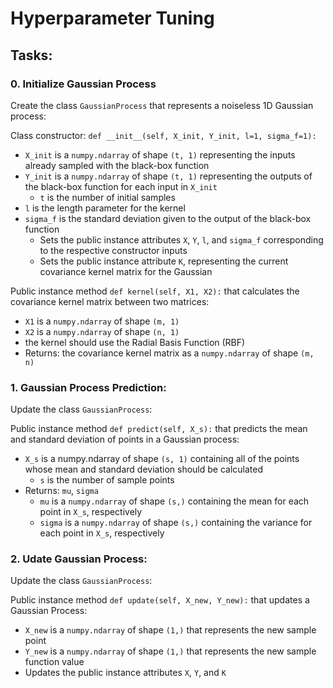 # Hyperparameter Tuning

## Tasks:

### 0. Initialize Gaussian Process
Create the class ``GaussianProcess`` that represents a noiseless 1D Gaussian process:

Class constructor: ``def __init__(self, X_init, Y_init, l=1, sigma_f=1):``
- ``X_init`` is a ``numpy.ndarray`` of shape ``(t, 1)`` representing the inputs already sampled with the black-box function
- ``Y_init`` is a ``numpy.ndarray`` of shape ``(t, 1)`` representing the outputs of the black-box function for each input in ``X_init``
  - ``t`` is the number of initial samples
- ``l`` is the length parameter for the kernel
- ``sigma_f`` is the standard deviation given to the output of the black-box function
  - Sets the public instance attributes ``X``, ``Y``, ``l``, and ``sigma_f`` corresponding to the respective constructor inputs
  - Sets the public instance attribute ``K``, representing the current covariance kernel matrix for the Gaussian 

Public instance method ``def kernel(self, X1, X2):`` that calculates the covariance kernel matrix between two matrices:
- ``X1`` is a ``numpy.ndarray`` of shape ``(m, 1)``
- ``X2`` is a ``numpy.ndarray`` of shape ``(n, 1)``
- the kernel should use the Radial Basis Function (RBF)
- Returns: the covariance kernel matrix as a ``numpy.ndarray`` of shape ``(m, n)``

### 1. Gaussian Process Prediction:
Update the class ``GaussianProcess``:

Public instance method ``def predict(self, X_s):`` that predicts the mean and standard deviation of points in a Gaussian process:
- ``X_s`` is a numpy.ndarray of shape ``(s, 1)`` containing all of the points whose mean and standard deviation should be calculated
  - ``s`` is the number of sample points
- Returns: ``mu``, ``sigma``
  - ``mu`` is a ``numpy.ndarray`` of shape ``(s,)`` containing the mean for each point in ``X_s``, respectively
  - ``sigma`` is a ``numpy.ndarray`` of shape ``(s,)`` containing the variance for each point in ``X_s``, respectively


### 2. Udate Gaussian Process:
Update the class ``GaussianProcess``:

Public instance method ``def update(self, X_new, Y_new):`` that updates a Gaussian Process:
- ``X_new`` is a ``numpy.ndarray`` of shape ``(1,)`` that represents the new sample point
- ``Y_new`` is a ``numpy.ndarray`` of shape ``(1,)`` that represents the new sample function value
- Updates the public instance attributes ``X``, ``Y``, and ``K``
